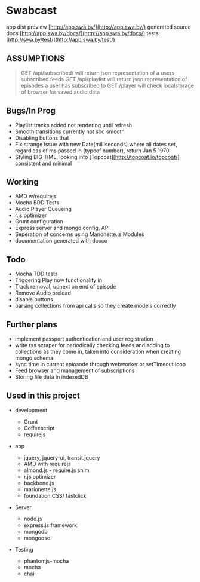 Swabcast
========

app dist preview [http://app.swa.by/](http://app.swa.by/)
generated source docs [http://app.swa.by/docs/](http://app.swa.by/docs/)
tests [http://swa.by/test/](http://app.swa.by/test/)

ASSUMPTIONS
-----------
> GET /api/subscribed/   will return json representation of a users subscribed feeds
> GET /api/playlist      will return json representation of episodes a user has subscribed to
> GET /player            will check localstorage of browser for saved audio data

Bugs/In Prog
------------
  * Playlist tracks added not rendering until refresh
  * Smooth transitions currently not soo smooth
  * Disabling buttons that
  * Fix strange issue with new Date(milliseconds) where all dates
    set, regardless of ms passed in (typeof number), return Jan 5 1970
  * Styling BIG TIME, looking into [Topcoat][http://topcoat.io/topcoat/]
    consistent and minimal

Working
-------
  * AMD w/requirejs
  * Mocha BDD Tests
  * Audio Player Queueing
  * r.js optimizer
  * Grunt configuration
  * Express server and mongo config, API
  * Seperation of concerns using Marionette.js Modules
  * documentation generated with docco

Todo
----
  * Mocha TDD tests
  * Triggering Play now functionality in
  * Track removal, upnext on end of episode
  * Remove Audio preload
  * disable buttons
  * parsing collections from api calls so they create models correctly

Further plans
-------------
  * implement passport authentication and user registration
  * write rss scraper for periodically checking feeds and adding to collections as
    they come in, taken into consideration when creating mongo schema
  * sync time in current epiosode through webworker or setTimeout loop
  * Feed browser and management of subscriptions
  * Storing file data in indexedDB

Used in this project
--------------------

  * development
    * Grunt
    * Coffeescript
    * requirejs

  * app
    * jquery, jquery-ui, transit.jquery
    * AMD with requirejs
    * almond.js - require.js shim
    * r.js optimizer
    * backbone.js
    * marionette.js
    * foundation CSS/ fastclick

  * Server
    * node.js
    * express.js framework
    * mongodb
    * mongoose


  * Testing
    * phantomjs-mocha
    * mocha
    * chai
